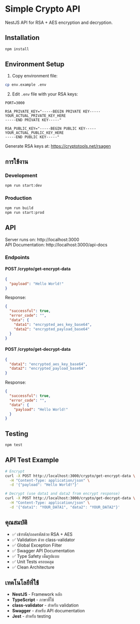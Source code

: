 # Simple Crypto API

NestJS API for RSA + AES encryption and decryption.

## Installation

```bash
npm install
```

## Environment Setup

1. Copy environment file:
```bash
cp env.example .env
```

2. Edit `.env` file with your RSA keys:
```env
PORT=3000

RSA_PRIVATE_KEY="-----BEGIN PRIVATE KEY-----
YOUR_ACTUAL_PRIVATE_KEY_HERE
-----END PRIVATE KEY-----"

RSA_PUBLIC_KEY="-----BEGIN PUBLIC KEY-----
YOUR_ACTUAL_PUBLIC_KEY_HERE
-----END PUBLIC KEY-----"
```

Generate RSA keys at: https://cryptotools.net/rsagen

## การใช้งาน

### Development
```bash
npm run start:dev
```

### Production
```bash
npm run build
npm run start:prod
```

## API

Server runs on: http://localhost:3000  
API Documentation: http://localhost:3000/api-docs

### Endpoints

#### POST /crypto/get-encrypt-data
```json
{
  "payload": "Hello World!"
}
```

Response:
```json
{
  "successful": true,
  "error_code": "",
  "data": {
    "data1": "encrypted_aes_key_base64",
    "data2": "encrypted_payload_base64"
  }
}
```

#### POST /crypto/get-decrypt-data
```json
{
  "data1": "encrypted_aes_key_base64",
  "data2": "encrypted_payload_base64"
}
```

Response:
```json
{
  "successful": true,
  "error_code": "",
  "data": {
    "payload": "Hello World!"
  }
}
```

## Testing

```bash
npm test
```

## API Test Example

```bash
# Encrypt
curl -X POST http://localhost:3000/crypto/get-encrypt-data \
  -H "Content-Type: application/json" \
  -d '{"payload": "Hello World!"}'

# Decrypt (use data1 and data2 from encrypt response)
curl -X POST http://localhost:3000/crypto/get-decrypt-data \
  -H "Content-Type: application/json" \
  -d '{"data1": "YOUR_DATA1", "data2": "YOUR_DATA2"}'
```

## คุณสมบัติ

- ✅ เข้ารหัส/ถอดรหัสด้วย RSA + AES
- ✅ Validation ด้วย class-validator
- ✅ Global Exception Filter
- ✅ Swagger API Documentation
- ✅ Type Safety เต็มรูปแบบ
- ✅ Unit Tests ครอบคลุม
- ✅ Clean Architecture

## เทคโนโลยีที่ใช้

- **NestJS** - Framework หลัก
- **TypeScript** - ภาษาที่ใช้
- **class-validator** - สำหรับ validation
- **Swagger** - สำหรับ API documentation
- **Jest** - สำหรับ testing